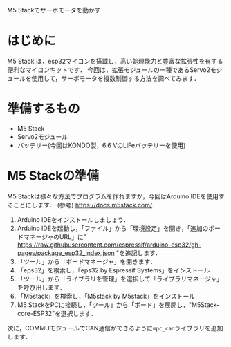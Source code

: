 M5 Stackでサーボモータを動かす

# はじめに

M5 Stack は，esp32マイコンを搭載し，高い処理能力と豊富な拡張性を有する便利なマイコンキットです．
今回は，拡張モジュールの一種であるServo2モジュールを使用して，サーボモータを複数制御する方法を調べてみます．

# 準備するもの

* M5 Stack
* Servo2モジュール
* バッテリー(今回はKONDO製，6.6 VのLiFeバッテリーを使用)


# M5 Stackの準備

M5 Stackは様々な方法でプログラムを作れますが，今回はArduino IDEを使用することにします．
(参考) https://docs.m5stack.com/

1. Arduino IDEをインストールしましょう．
2. Arduino IDEを起動し，「ファイル」から「環境設定」を開き，「追加のボードマネージャのURL」に" https://raw.githubusercontent.com/espressif/arduino-esp32/gh-pages/package_esp32_index.json "を追記します．
3. 「ツール」から「ボードマネージャ」を開きます．
4. 「eps32」を検索し，「eps32 by Espressif Systems」をインストール
2. 「ツール」から「ライブラリを管理」を選択して「ライブラリマネージャ」を呼び出します．
4. 「M5stack」を検索し，「M5stack by M5stack」をインストール
5. M5 StackをPCに接続し，「ツール」から「ボード」を展開し，"M5Stack-core-ESP32"を選択します．

次に，COMMUモジュールでCAN通信ができるように`mpc_can`ライブラリを追加します．